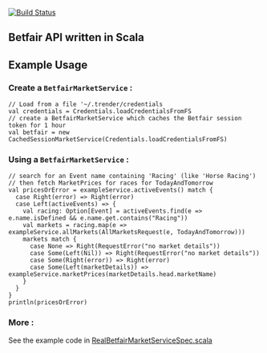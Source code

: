 [![Build Status](https://secure.travis-ci.org/oxlade39/scala-betfair.png)](http://travis-ci.org/oxlade39/scala-betfair)

Betfair API written in Scala
----------------------------

Example Usage
-------------
### Create a `BetfairMarketService` :

    // Load from a file '~/.trender/credentials
    val credentials = Credentials.loadCredentialsFromFS
    // create a BetfairMarketService which caches the Betfair session token for 1 hour
    val betfair = new CachedSessionMarketService(Credentials.loadCredentialsFromFS)

### Using a `BetfairMarketService` :

    // search for an Event name containing 'Racing' (like 'Horse Racing')
    // then fetch MarketPrices for races for TodayAndTomorrow
    val pricesOrError = exampleService.activeEvents() match {
      case Right(error) => Right(error)
      case Left(activeEvents) => {
        val racing: Option[Event] = activeEvents.find(e => e.name.isDefined && e.name.get.contains("Racing"))
        val markets = racing.map(e => exampleService.allMarkets(AllMarketsRequest(e, TodayAndTomorrow)))
        markets match {
          case None => Right(RequestError("no market details"))
          case Some(Left(Nil)) => Right(RequestError("no market details"))
          case Some(Right(error)) => Right(error)
          case Some(Left(marketDetails)) => exampleService.marketPrices(marketDetails.head.marketName)
        }
      }
    }
    println(pricesOrError)
    
### More :

See the example code in [RealBetfairMarketServiceSpec.scala](https://github.com/oxlade39/scala-betfair/blob/master/src/test/scala/com/github/oxlade39/scalabetfair/service/RealBetfairMarketServiceSpec.scala)

